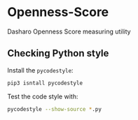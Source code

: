 # Openness-Score

Dasharo Openness Score measuring utility

## Checking Python style

Install the `pycodestyle`:

```bash
pip3 isntall pycodestyle
```

Test the code style with:

```bash
pycodestyle --show-source *.py
```
